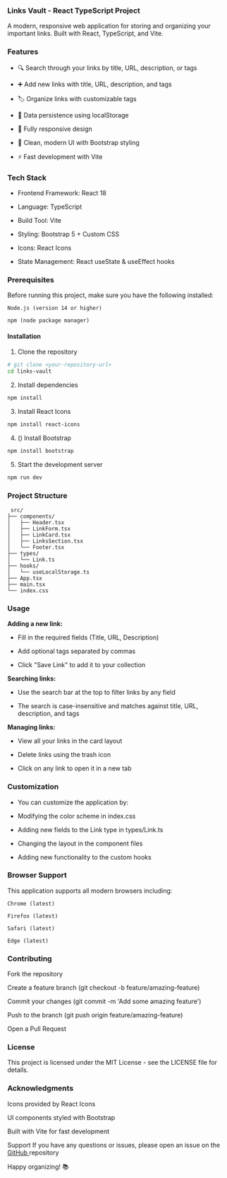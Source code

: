 ### Links Vault - React TypeScript Project
A modern, responsive web application for storing and organizing your important links. Built with React, TypeScript, and Vite.


### Features
* 🔍 Search through your links by title, URL, description, or tags

* ➕ Add new links with title, URL, description, and tags

* 🏷️ Organize links with customizable tags

* 💾 Data persistence using localStorage

* 📱 Fully responsive design

* 🎨 Clean, modern UI with Bootstrap styling

* ⚡ Fast development with Vite

### Tech Stack
* Frontend Framework: React 18

* Language: TypeScript

* Build Tool: Vite

* Styling: Bootstrap 5 + Custom CSS

* Icons: React Icons

* State Management: React useState & useEffect hooks

### Prerequisites
Before running this project, make sure you have the following installed:

```Node.js (version 14 or higher)```

```npm (node package manager)```

#### Installation
1. Clone the repository
``` bash
# git clone <your-repository-url>
cd links-vault 
```

2. Install dependencies
``` bash
npm install
```

3. Install React Icons

```bash
npm install react-icons
```

4. () Install Bootstrap
```bash
npm install bootstrap
```

5. Start the development server
```bash
npm run dev
```

### Project Structure
```
 src/
├── components/
│   ├── Header.tsx
│   ├── LinkForm.tsx
│   ├── LinkCard.tsx
│   ├── LinksSection.tsx
│   └── Footer.tsx
├── types/
│   └── Link.ts
├── hooks/
│   └── useLocalStorage.ts
├── App.tsx
├── main.tsx
└── index.css
```

### Usage
**Adding a new link:**

* Fill in the required fields (Title, URL, Description)

* Add optional tags separated by commas

* Click "Save Link" to add it to your collection

**Searching links:**

* Use the search bar at the top to filter links by any field

* The search is case-insensitive and matches against title, URL, description, and tags

**Managing links:**

* View all your links in the card layout

* Delete links using the trash icon

* Click on any link to open it in a new tab

### Customization
* You can customize the application by:

* Modifying the color scheme in index.css

* Adding new fields to the Link type in types/Link.ts

* Changing the layout in the component files

* Adding new functionality to the custom hooks

### Browser Support
This application supports all modern browsers including:
```
Chrome (latest)

Firefox (latest)

Safari (latest)

Edge (latest)
```

### Contributing
Fork the repository

Create a feature branch (git checkout -b feature/amazing-feature)

Commit your changes (git commit -m 'Add some amazing feature')

Push to the branch (git push origin feature/amazing-feature)

Open a Pull Request

### License
This project is licensed under the MIT License - see the LICENSE file for details.

### Acknowledgments
Icons provided by React Icons

UI components styled with Bootstrap

Built with Vite for fast development

Support
If you have any questions or issues, please open an issue on the [GitHub ](https://github.com/SineMag/React-TS-Links-Vault.git) repository

Happy organizing! 📚